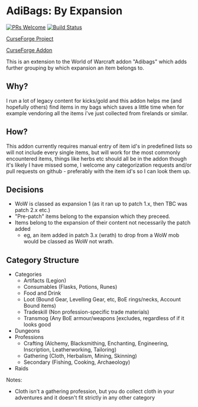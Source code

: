 # AdiBags: By Expansion

[![PRs Welcome](https://img.shields.io/badge/PRs-welcome-brightgreen.svg?style=flat-square)](http://makeapullrequest.com) [![Build Status](https://travis-ci.org/ps-wow/Adibags_ByExpansion.svg?branch=master)](https://travis-ci.org/ps-wow/Adibags_ByExpansion)

[CurseForge Project](https://wow.curseforge.com/projects/adibags_by_expansion)

[CurseForge Addon](https://www.curseforge.com/wow/addons/adibags_by_expansion)


This is an extension to the World of Warcraft addon "Adibags" which adds further grouping by which expansion an item belongs to.

## Why?
I run a lot of legacy content for kicks/gold and this addon helps me (and hopefully others) find items in my bags which saves a little time when for example vendoring all the items i've just collected from firelands or similar.

## How?
This addon currently requires manual entry of item id's in predefined lists so will not include every single items, but will work for the most commonly encountered items, things like herbs etc should all be in the addon though it's likely I have missed some, I welcome any categorization requests and/or pull requests on github - preferably with the item id's so I can look them up.

## Decisions

- WoW is classed as expansion 1 (as it ran up to patch 1.x, then TBC was patch 2.x etc.)
- "Pre-patch" items belong to the expansion which they preceed.
- Items belong to the expansion of their content not necessarily the patch added
  * eg, an item added in patch 3.x (wrath) to drop from a WoW mob would be classed as WoW not wrath.

## Category Structure

- Categories
  - Artifacts (Legion)
  - Consumables (Flasks, Potions, Runes)
  - Food and Drink
  - Loot (Bound Gear, Levelling Gear, etc, BoE rings/necks, Account Bound items)
  - Tradeskill (Non profession-specific trade materials)
  - Transmog (Any BoE armour/weapons [excludes, regardless of if it looks good
- Dungeons
- Professions
  - Crafting (Alchemy, Blacksmithing, Enchanting, Engineering, Inscription, Leatherworking, Tailoring)
  - Gathering (Cloth, Herbalism, Mining, Skinning)
  - Secondary (Fishing, Cooking, Archaeology)
- Raids

Notes:

 - Cloth isn't a gathering profession, but you do collect cloth in your adventures and it doesn't fit strictly in any other category